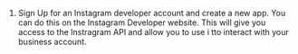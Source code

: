 1. Sign Up for an Instagram developer account and create a new app. You can do this on the Instagram Developer website. This will give you access to the Instragram API and allow you to use i tto interact with your business account.